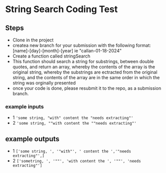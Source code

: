 # String Search Coding Test

## Steps

- Clone in the project
- createa new branch for your submission with the following format: [name]-[day]-[month]-[year] ie "callan-01-18-2024"
- Create a function called stringSearch
- This function should search a string for substrings, between double quotes, and return an array, whereby the contents of the array is the original string, whereby the substrings are ectracted from the original string, and the contents of the array are in the same order in which the string was orginally presented
- once your code is done, please resubmit it to the repo, as a submission branch.

### example inputs

- 1 ``'some string, "with" content the "needs extracting"'``
- 2 ``'some string, ""with content the ""needs extracting"'``

## example outputs

- 1 ``['some string, ', '"with"', ' content the ','"needs extracting"',]``
- 2 ``['sometring, ', '""', 'with content the ', '""', 'needs extracting"']``

